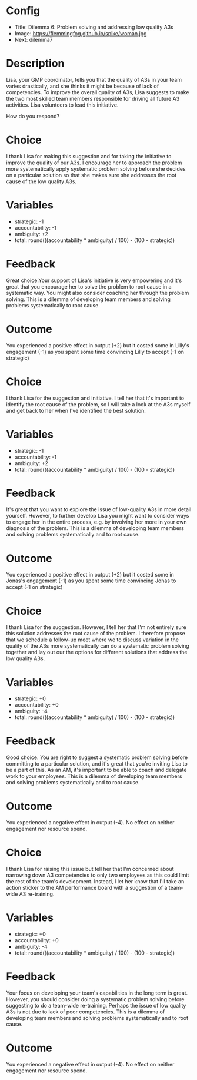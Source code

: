 # Config
 - Title: Dilemma 6: Problem solving and addressing low quality A3s
 - Image: https://flemmingfog.github.io/spike/woman.jpg
 - Next: dilemma7

# Description

Lisa, your GMP coordinator, tells you that the quality of A3s in your team varies drastically, and she thinks it might be because of lack of competencies. 
To improve the overall quality of A3s, Lisa suggests to make the two most skilled team members responsible for driving all future A3 activities. Lisa volunteers to lead this initiative.

How do you respond?

# Choice
I thank Lisa for making this suggestion and for taking the initiative to improve the quality of our A3s. I encourage her to approach the problem more systematically apply systematic problem solving before she decides on a particular solution so that she makes sure she addresses the root cause of the low quality A3s. 

# Variables
 - strategic: -1
 - accountability: -1
 - ambiguity: +2
 - total: round(((accountability * ambiguity) / 100) - (100 - strategic))

# Feedback

Great choice.Your support of Lisa's initiative is very empowering and it's great that you encourage her to solve the problem to root cause in a systematic way. You might also consider coaching her through the problem solving. This is a dilemma of developing team members and solving problems systematically to root cause.

# Outcome

You experienced a positive effect in output (+2) but it costed some in Lilly's engagement (-1) as you spent some time convincing Lilly to accept (-1 on strategic) 


# Choice
I thank Lisa for the suggestion and initiative. I tell her that it's important to identify the root cause of the problem, so I will take a look at the A3s myself and get back to her when I've identified the best solution.

# Variables
 - strategic: -1
 - accountability: -1
 - ambiguity: +2
 - total: round(((accountability * ambiguity) / 100) - (100 - strategic))

# Feedback
It's great that you want to explore the issue of low-quality A3s in more detail yourself. However, to further develop Lisa you might want to consider ways to engage her in the entire process, e.g. by involving her more in your own diagnosis of the problem. This is a dilemma of developing team members and solving problems systematically and to root cause.

# Outcome

You experienced a positive effect in output (+2) but it costed some in Jonas's engagement (-1) as you spent some time convincing Jonas to accept (-1 on strategic) 



# Choice
I thank Lisa for the suggestion. However, I tell her that I'm not entirely sure this solution addresses the root cause of the problem. I therefore propose that we schedule a follow-up meet where we to discuss variation in the quality of the A3s more systematically can do a systematic problem solving together and lay out our the options for different solutions that address the low quality A3s.

# Variables
 - strategic: +0
 - accountability: +0
 - ambiguity: -4
 - total: round(((accountability * ambiguity) / 100) - (100 - strategic))

# Feedback
Good choice. You are right to suggest a systematic problem solving before committing to a particular solution, and it's great that you're inviting Lisa to be a part of this. As an AM, it's important to be able to coach and delegate work to your employees. This is a dilemma of developing team members and solving problems systematically and to root cause.



# Outcome

You experienced a negative effect in output (-4). No effect on neither engagement nor resource spend. 

# Choice
I thank Lisa for raising this issue but tell her that I'm concerned about narrowing down A3 competencies to only two employees as this could limit the rest of the team's development. Instead, I let her know that I'll take an action sticker to the AM performance board with a suggestion of a team-wide A3 re-training. 

# Variables
 - strategic: +0
 - accountability: +0
 - ambiguity: -4
 - total: round(((accountability * ambiguity) / 100) - (100 - strategic))

# Feedback
Your focus on developing your team's capabilities in the long term is great. However, you should consider doing a systematic problem solving before suggesting to do a team-wide re-training. Perhaps the issue of low quality A3s is not due to lack of poor competencies. This is a dilemma of developing team members and solving problems systematically and to root cause.



# Outcome

You experienced a negative effect in output (-4). No effect on neither engagement nor resource spend. 


